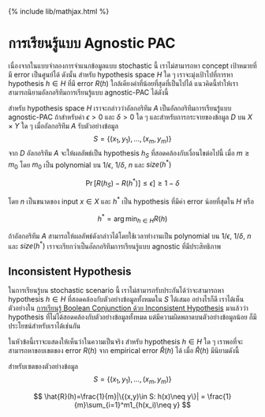 {% include lib/mathjax.html %}
# การเรียนรู้แบบ Agnostic PAC

เนื่องจากในแบบจำลองการจำแนกข้อมูลแบบ stochastic นี้ เราไม่สามารถหา concept เป้าหมายที่มี
error เป็นศูนย์ได้ ดังนั้น สำหรับ hypothesis space $H$ ใด ๆ เราจะมุ่งเป้าไปที่การหา hypothesis $h\in H$
ที่มี error $R(h)$ ใกล้เคียงค่าที่น้อยที่สุดที่เป็นไปได้ แนวคิดนี้ทำให้เราสามารถนิยามอัลกอริทึมการเรียนรู้แบบ
agnostic-PAC ได้ดังนี้

สำหรับ hypothesis space $H$ เราจะกล่าวว่าอัลกอริทึม $A$ เป็นอัลกอริทึมการเรียนรู้แบบ agnostic-PAC
ถ้าสำหรับค่า $\epsilon>0$ และ $\delta>0$ ใด ๆ และสำหรับการกระจายของข้อมูล $D$ บน $X\times Y$ ใด ๆ
เมื่ออัลกอริทึม $A$ รับตัวอย่างข้อมูล $$S=\{(x_1,y_1),\dots,(x_m,y_m)\}$$ จาก $D$
อัลกอริทึม $A$ จะให้ผลลัพธ์เป็น hypothesis $h_S$ ที่สอดคล้องกับเงื่อนไขต่อไปนี้ เมื่อ $m\geq m_0$
โดย $m_0$ เป็น polynomial บน $1/\epsilon$, $1/\delta$, $n$ และ $size(h^*)$

$$
\Pr[R(h_S)-R(h^*)]\leq\epsilon]\geq 1-\delta
$$

โดย $n$ เป็นขนาดของ input $x\in X$ และ $h^*$ เป็น hypothesis ที่มีค่า error น้อยที่สุดใน $H$ หรือ

$$
h^* = \arg\min_{h\in H}R(h)
$$

ถ้าอัลกอริทึม $A$ สามารถให้ผลลัพธ์ดังกล่าวได้โดยใช้เวลาทำงานเป็น polynomial บน $1/\epsilon$,
$1/\delta$, $n$ และ $size(h^*)$ เราจะเรียกว่าเป็นอัลกอริทึมการเรียนรู้แบบ agnostic ที่มีประสิทธิภาพ

## Inconsistent Hypothesis
ในการเรียนรู้บน stochastic scenario นี้ เราไม่สามารถรับประกันได้ว่าจะสามารถหา hypothesis $h\in H$
ที่สอดคล้องกับตัวอย่างข้อมูลทั้งหมดใน $S$ ได้เสมอ อย่างไรก็ดี เราได้เห็นตัวอย่างใน [การเรียนรู้ Boolean Conjunction ด้วย Inconsistent Hypothesis](https://vacharapat.github.io/Computational-Learning-Theory/docs/finite3)
มาแล้วว่า hypothesis ที่ไม่ได้สอดคล้องกับตัวอย่างข้อมูลทั้งหมด แต่มีความผิดพลาดบนตัวอย่างข้อมูลน้อย
ก็มีประโยชน์สำหรับเราได้เช่นกัน

ในหัวข้อนี้เราจะแสดงให้เห็นว่าในความเป็นจริง สำหรับ hypothesis $h\in H$ ใด ๆ
เราพอที่จะสามารถหาขอบเขตของ error $R(h)$ จาก empirical error $\hat{R}(h)$ ได้
เมื่อ $\hat{R}(h)$ มีนิยามดังนี้

สำหรับเซตของตัวอย่างข้อมูล $$S=\{(x_1,y_1),\dots,(x_m,y_m)\}$$

$$
\hat{R}(h)=\frac{1}{m}|\{(x,y)\in S: h(x)\neq y\}| = \frac{1}{m}\sum_{i=1}^m1_{h(x_i)\neq y}
$$
